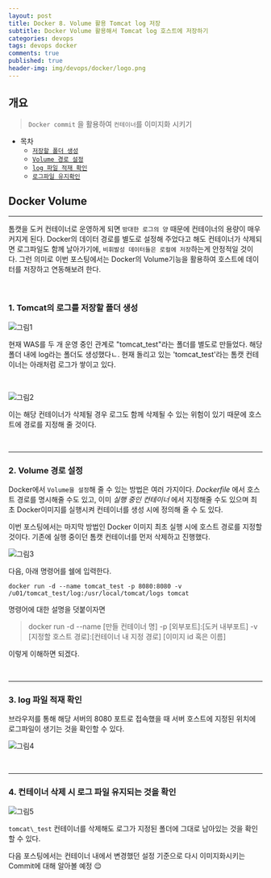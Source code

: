 ```yaml
---
layout: post
title: Docker 8. Volume 활용 Tomcat log 저장
subtitle: Docker Volume 활용해서 Tomcat log 호스트에 저장하기
categories: devops
tags: devops docker
comments: true
published: true
header-img: img/devops/docker/logo.png
---
```


## 개요
> `Docker commit` 을 활용하여 `컨테이너`를 이미지화 시키기 
  
- 목차
	- [`저장할 폴더 생성`](#1-tomcat의-로그를-저장할-폴더-생성)
	- [`Volume 경로 설정`](#2-volume-경로-설정)
	- [`log 파일 적재 확인`](#3-log-파일-적재-확인)
	- [`로그파일 유지확인`](#4-컨테이너-삭제-시-로그-파일-유지되는-것을-확인)
  
## Docker Volume
---
톰캣을 도커 컨테이너로 운영하게 되면 `방대한 로그의 양` 때문에 컨테이너의 용량이 매우 커지게 된다. Docker의 데이터 경로를 별도로 설정해 주었다고 해도 컨테이너가 삭제되면 로그파일도 함께 날아가기에, `비휘발성 데이터들은 로컬에 저장`하는게 안정적일 것이다. 그런 의미로 이번 포스팅에서는 Docker의 Volume기능을 활용하여 호스트에 데이터를 저장하고 연동해보려 한다.

<br>


### **1\. Tomcat의 로그를 저장할 폴더 생성**

![그림1](https://cdn.jsdelivr.net/gh/zunoxi/zunoxi.github.io/assets/img/devops/docker/log/1.png)

현재 WAS를 두 개 운영 중인 관계로 "tomcat\_test"라는 폴더를 별도로 만들었다. 해당 폴더 내에 log라는 폴더도 생성했다ㄴ. 현재 돌리고 있는 'tomcat\_test'라는 톰캣 컨테이너는 아래처럼 로그가 쌓이고 있다.

<br>

![그림2](https://cdn.jsdelivr.net/gh/zunoxi/zunoxi.github.io/assets/img/devops/docker/log/2.png)

이는 해당 컨테이너가 삭제될 경우 로그도 함께 삭제될 수 있는 위험이 있기 때문에 호스트에 경로를 지정해 줄 것이다.

<br>

---

### **2\. Volume 경로 설정**

Docker에서 `Volume을 설정`해 줄 수 있는 방법은 여러 가지이다. _Dockerfile_ 에서 호스트 경로를 명시해줄 수도 있고, 이미 _실행 중인 컨테이너_ 에서 지정해줄 수도 있으며 최초 Docker이미지를 실행시켜 컨테이너를 생성 시에 정의해 줄 수 도 있다.

이번 포스팅에서는 마지막 방법인 Docker 이미지 최초 실행 시에 호스트 경로를 지정할 것이다. 기존에 실행 중이던 톰캣 컨테이너를 먼저 삭제하고 진행했다.

![그림3](https://cdn.jsdelivr.net/gh/zunoxi/zunoxi.github.io/assets/img/devops/docker/log/3.png)

다음, 아래 명령어를 쉘에 입력한다.

```
docker run -d --name tomcat_test -p 8080:8080 -v /u01/tomcat_test/log:/usr/local/tomcat/logs tomcat
```

명령어에 대한 설명을 덧붙이자면

> docker run -d --name \[만들 컨테이너 명\] -p \[외부포트\]:\[도커 내부포트\] -v \[지정할 호스트 경로\]:\[컨테이너 내 지정 경로\] \[이미지 id 혹은 이름\]

이렇게 이해하면 되겠다.

<br>

---

### **3\. log 파일 적재 확인**

브라우저를 통해 해당 서버의 8080 포트로 접속했을 때 서버 호스트에 지정된 위치에 로그파일이 생기는 것을 확인할 수 있다.

![그림4](https://cdn.jsdelivr.net/gh/zunoxi/zunoxi.github.io/assets/img/devops/docker/log/4.png)

<br>

---

### **4\. 컨테이너 삭제 시 로그 파일 유지되는 것을 확인**

![그림5](https://cdn.jsdelivr.net/gh/zunoxi/zunoxi.github.io/assets/img/devops/docker/log/5.png)

`tomcat\_test` 컨테이너를 삭제해도 로그가 지정된 폴더에 그대로 남아있는 것을 확인할 수 있다.

다음 포스팅에서는 컨테이너 내에서 변경했던 설정 기준으로 다시 이미지화시키는 Commit에 대해 알아볼 예정 😌